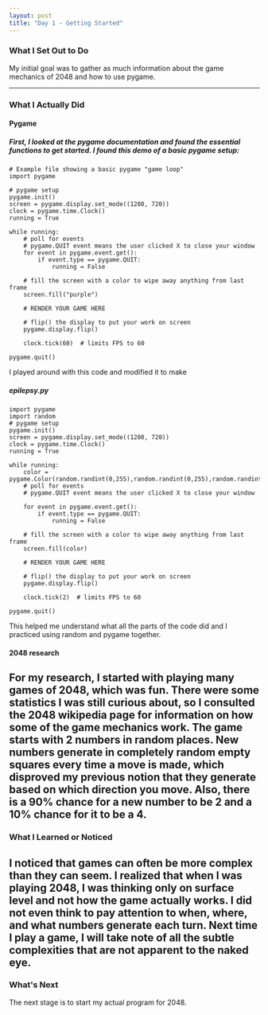 ```yaml
---
layout: post
title: "Day 1 - Getting Started"
---
```


### What I Set Out to Do
My initial goal was to gather as much information about the game mechanics of 2048 and how to use pygame. 

---

### What I Actually Did

#### Pygame

##### First, I looked at the pygame documentation and found the essential functions to get started. I found this demo of a basic pygame setup:
~~~
# Example file showing a basic pygame "game loop"
import pygame

# pygame setup
pygame.init()
screen = pygame.display.set_mode((1280, 720))
clock = pygame.time.Clock()
running = True

while running:
    # poll for events
    # pygame.QUIT event means the user clicked X to close your window
    for event in pygame.event.get():
        if event.type == pygame.QUIT:
            running = False

    # fill the screen with a color to wipe away anything from last frame
    screen.fill("purple")

    # RENDER YOUR GAME HERE

    # flip() the display to put your work on screen
    pygame.display.flip()

    clock.tick(60)  # limits FPS to 60

pygame.quit()
~~~~
I played around with this code and modified it to make
##### epilepsy.py
~~~
import pygame
import random
# pygame setup
pygame.init()
screen = pygame.display.set_mode((1280, 720))
clock = pygame.time.Clock()
running = True

while running:
    color = pygame.Color(random.randint(0,255),random.randint(0,255),random.randint(0,255))
    # poll for events
    # pygame.QUIT event means the user clicked X to close your window

    for event in pygame.event.get():
        if event.type == pygame.QUIT:
            running = False

    # fill the screen with a color to wipe away anything from last frame
    screen.fill(color)

    # RENDER YOUR GAME HERE

    # flip() the display to put your work on screen
    pygame.display.flip()

    clock.tick(2)  # limits FPS to 60

pygame.quit()
~~~
This helped me understand what all the parts of the code did and I practiced using random and pygame together.

#### **2048 research**

For my research, I started with playing many games of 2048, which was fun. There were some statistics I was still curious about, so I consulted the 2048 wikipedia page for information on how some of the game mechanics work. The game starts with 2 numbers in random places. New numbers generate in completely random empty squares every time a move is made, which disproved my previous notion that they generate based on which direction you move. Also, there is a 90% chance for a new number to be 2 and a 10% chance for it to be a 4.
---

### What I Learned or Noticed

I noticed that games can often be more complex than they can seem. I realized that when I was playing 2048, I was thinking only on surface level and not how the game actually works. I did not even think to pay attention to when, where, and what numbers generate each turn. Next time I play a game, I will take note of all the subtle complexities that are not apparent to the naked eye.
---

### What's Next

The next stage is to start my actual program for 2048.
